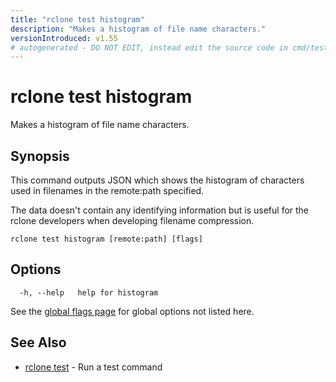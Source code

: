 ```yaml
---
title: "rclone test histogram"
description: "Makes a histogram of file name characters."
versionIntroduced: v1.55
# autogenerated - DO NOT EDIT, instead edit the source code in cmd/test/histogram/ and as part of making a release run "make commanddocs"
---
```

# rclone test histogram

Makes a histogram of file name characters.

## Synopsis

This command outputs JSON which shows the histogram of characters used
in filenames in the remote:path specified.

The data doesn't contain any identifying information but is useful for
the rclone developers when developing filename compression.


```
rclone test histogram [remote:path] [flags]
```

## Options

```
  -h, --help   help for histogram
```

See the [global flags page](/flags/) for global options not listed here.

## See Also

* [rclone test](/commands/rclone_test/)	 - Run a test command

